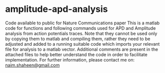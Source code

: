 # amplitude-apd-analysis
Code available to public for Nature Communications paper
This is a matlab code for functions and following commands used for APD and Amplitude analysis from action potentials traces.
Note that they cannot be used only by copying them to matlab and compiling them, rather they need to be adjusted and added to a running suitable code which imports your relevant file for analysis to a matlab vector.
Additional comments are present in the attached files to help better understand the code in order to facilitate implementation.
For further information, please contact me on: naim.shaheen@gmail.com
